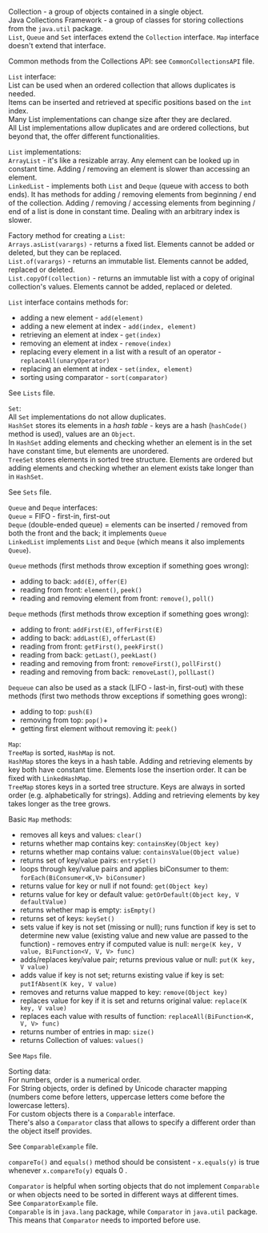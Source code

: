 Collection - a group of objects contained in a single object.\
Java Collections Framework - a group of classes for storing collections from the `java.util` package.\
`List`, `Queue` and `Set` interfaces extend the `Collection` interface. `Map` interface doesn't extend that interface.

Common methods from the Collections API: see `CommonCollectionsAPI` file.

`List` interface:\
List can be used when an ordered collection that allows duplicates is needed.\
Items can be inserted and retrieved at specific positions based on the `int` index.\
Many List implementations can change size after they are declared.\
All List implementations allow duplicates and are ordered collections, but beyond that, the offer different functionalities.

`List` implementations:\
`ArrayList` - it's like a resizable array. Any element can be looked up in constant time. Adding / removing an element is 
slower than accessing an element.\
`LinkedList` - implements both `List` and `Deque` (queue with access to both ends). It has methods for adding / removing 
elements from beginning / end of the collection. Adding / removing / accessing elements from beginning / end of a list
is done in constant time. Dealing with an arbitrary index is slower.

Factory method for creating a `List`:\
`Arrays.asList(varargs)` - returns a fixed list. Elements cannot be added or deleted, but they can be replaced.\
`List.of(varargs)` - returns an immutable list. Elements cannot be added, replaced or deleted.\
`List.copyOf(collection)` - returns an immutable list with a copy of original collection's values. 
Elements cannot be added, replaced or deleted.

`List` interface contains methods for:
* adding a new element - `add(element)`
* adding a new element at index - `add(index, element)`
* retrieving an element at index - `get(index)`
* removing an element at index - `remove(index)`
* replacing every element in a list with a result of an operator - `replaceAll(unaryOperator)`
* replacing an element at index - `set(index, element)`
* sorting using comparator - `sort(comparator)`

See `Lists` file.

`Set`:\
All `Set` implementations do not allow duplicates.\
`HashSet` stores its elements in a _hash table_ - keys are a hash (`hashCode()` method is used), values are an `Object`.\
In `HashSet` adding elements and checking whether an element is in the set have constant time, but elements are unordered.\
`TreeSet` stores elements in sorted tree structure. Elements are ordered but adding elements and checking whether an element
exists take longer than in `HashSet`.

See `Sets` file.

`Queue` and `Deque` interfaces:\
`Queue` = FIFO - first-in, first-out\
`Deque` (double-ended queue) = elements can be inserted / removed from both the front and the back; it implements `Queue`\
`LinkedList` implements `List` and `Deque` (which means it also implements `Queue`).

`Queue` methods (first methods throw exception if something goes wrong): 
* adding to back: `add(E)`, `offer(E)`
* reading from front: `element()`, `peek()`
* reading and removing element from front: `remove()`, `poll()`

`Deque` methods (first methods throw exception if something goes wrong):
* adding to front: `addFirst(E)`, `offerFirst(E)`
* adding to back: `addLast(E)`, `offerLast(E)`
* reading from front: `getFirst()`, `peekFirst()`
* reading from back: `getLast()`, `peekLast()`
* reading and removing from front: `removeFirst()`, `pollFirst()`
* reading and removing from back: `removeLast()`, `pollLast()`

`Dequeue` can also be used as a stack (LIFO - last-in, first-out) with these methods (first two methods throw exceptions
if something goes wrong):
* adding to top: `push(E)`
* removing from top: `pop()`+
* getting first element without removing it: `peek()`

`Map`:\
`TreeMap` is sorted, `HashMap` is not.\
`HashMap` stores the keys in a hash table. Adding and retrieving elements by key both have constant time. 
Elements lose the insertion order. It can be fixed with `LinkedHashMap`.\
`TreeMap` stores keys in a sorted tree structure. Keys are always in sorted order (e.g. alphabetically for strings). 
Adding and retrieving elements by key takes longer as the tree grows.

Basic `Map` methods:
* removes all keys and values: `clear()`
* returns whether map contains key: `containsKey(Object key)`
* returns whether map contains value: `containsValue(Object value)`
* returns set of key/value pairs: `entrySet()`
* loops through key/value pairs and applies biConsumer to them: `forEach(BiConsumer<K,V> biConsumer)`
* returns value for key or null if not found: `get(Object key)`
* returns value for key or default value: `getOrDefault(Object key, V defaultValue)`
* returns whether map is empty: `isEmpty()`
* returns set of keys: `keySet()`
* sets value if key is not set (missing or null); runs function if key is set to determine new value (existing value 
and new value are passed to the function) - removes entry if computed value is null: 
`merge(K key, V value, BiFunction<V, V, V> func)`
* adds/replaces key/value pair; returns previous value or null: `put(K key, V value)`
* adds value if key is not set; returns existing value if key is set: `putIfAbsent(K key, V value)`
* removes and returns value mapped to key: `remove(Object key)`
* replaces value for key if it is set and returns original value: `replace(K key, V value)`
* replaces each value with results of function: `replaceAll(BiFunction<K, V, V> func)`
* returns number of entries in map: `size()`
* returns Collection of values: `values()`

See `Maps` file.

Sorting data:\
For numbers, order is a numerical order.\
For String objects, order is defined by Unicode character mapping (numbers come before letters, uppercase letters
come before the lowercase letters).\
For custom objects there is a `Comparable` interface.\
There's also a `Comparator` class that allows to specify a different order than the object itself provides.

See `ComparableExample` file.

`compareTo()` and `equals()` method should be consistent - `x.equals(y)` is true whenever `x.compareTo(y)` equals 0 .

`Comparator` is helpful when sorting objects that do not implement `Comparable` or when objects need to be sorted 
in different ways at different times.\
See `ComparatorExample` file.\
`Comparable` is in `java.lang` package, while `Comparator` in `java.util` package. This means that `Comparator` 
needs to imported before use.
